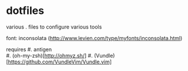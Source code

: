 dotfiles
========

various . files to configure various tools

font: inconsolata (http://www.levien.com/type/myfonts/inconsolata.html)

requires 
#. antigen  
#. (oh-my-zsh)[http://ohmyz.sh/]
#. (Vundle)[https://github.com/VundleVim/Vundle.vim]
